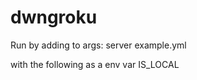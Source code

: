 dwngroku
====

Run by adding to args:
	server example.yml 

with the following as a env var IS_LOCAL
